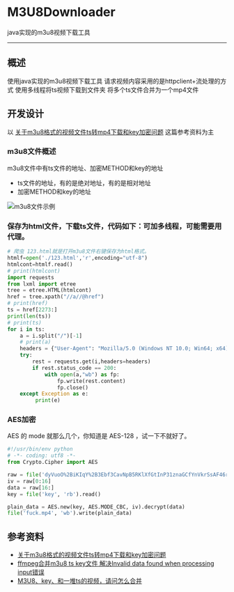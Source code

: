 # M3U8Downloader
java实现的m3u8视频下载工具

***
## 概述
使用java实现的m3u8视频下载工具
请求视频内容采用的是httpclient+流处理的方式
使用多线程将ts视频下载到文件夹
将多个ts文件合并为一个mp4文件

## 开发设计

以 [关于m3u8格式的视频文件ts转mp4下载和key加密问题](https://www.cnblogs.com/String-Lee/p/11391893.html) 这篇参考资料为主

### m3u8文件概述

m3u8文件中有ts文件的地址、加密METHOD和key的地址

- ts文件的地址，有的是绝对地址，有的是相对地址
- 加密METHOD和key的地址

![m3u8文件示例](https://img2018.cnblogs.com/blog/1518154/201908/1518154-20190821230102828-1548723868.png)

### 保存为html文件，下载ts文件，代码如下：可加多线程，可能需要用代理。

```python
# 爬虫 123.html就是打开m3u8文件右键保存为html格式。
htmlf=open('./123.html','r',encoding="utf-8")
htmlcont=htmlf.read()
# print(htmlcont)
import requests
from lxml import etree
tree = etree.HTML(htmlcont)
href = tree.xpath("//a//@href")
# print(href)
ts = href[2273:]
print(len(ts))
# print(ts)
for i in ts:
    a = i.split("/")[-1]
    # print(a)
    headers = {"User-Agent": "Mozilla/5.0 (Windows NT 10.0; Win64; x64) AppleWebKit/537.36 (KHTML, like Gecko) Chrome/76.0.3809.87 Safari/537.36"}
    try:
        rest = requests.get(i,headers=headers)
        if rest.status_code == 200:
            with open(a,"wb") as fp:
                fp.write(rest.content)
                fp.close()
    except Exception as e:
         print(e)
```

### AES加密

AES 的 mode 就那么几个，你知道是 AES-128 ，试一下不就好了。

```python
#!/usr/bin/env python
# -*- coding: utf8 -*-
from Crypto.Cipher import AES

raw = file('dyVuoO%2BiKIqY%2B3Ebf3CavNpB5RKlXfGtInP31znaGCfYnVkrSsAF46r2hg-1', 'rb').read()
iv = raw[0:16]
data = raw[16:]
key = file('key', 'rb').read()

plain_data = AES.new(key, AES.MODE_CBC, iv).decrypt(data)
file('fuck.mp4', 'wb').write(plain_data)
```

## 参考资料

- [关于m3u8格式的视频文件ts转mp4下载和key加密问题](https://www.cnblogs.com/String-Lee/p/11391893.html)
- [ffmpeg合并m3u8 ts key文件 解决Invalid data found when processing input错误](https://blog.csdn.net/u014484783/article/details/79350392)
- [M3U8、key、和一堆ts的视频，请问怎么合并](https://www.52pojie.cn/thread-685227-1-1.html)
